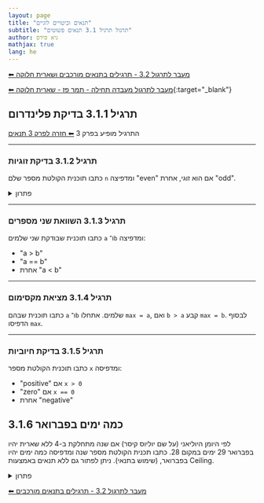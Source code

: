 ```yaml
---
layout: page
title: "תנאים וביטויים לוגיים"
subtitle: "תרגול תרגיל 3.1 תנאים פשוטים"
author: גיא סידס
mathjax: true
lang: he
---
```

[⬅ מעבר לתרגול 3.2 - תרגילים בתנאים מורכבים ושארית חלוקה](/cs/Chapter3Ex3.2)

[⬅ מעבר לתרגול מעבדה תחילה - תמר פז - שארית חלוקה](https://cse.net.technion.ac.il/files/2023/09/l3-cs-cond-cs.pdf){:target="_blank"}

## תרגיל 3.1.1 בדיקת פלינדרום
התרגיל מופיע בפרק 3
[⬅ חזרה לפרק 3 תנאים](/cs/Chapter3)


---

### תרגיל 3.1.2 בדיקת זוגיות

כתבו תוכנית הקולטת מספר שלם `n` ומדפיצה "even" אם הוא זוגי, אחרת "odd".

<details markdown="1"><summary>פתרון</summary>

{% highlight csharp linenos %}int n = 8;
if (n % 2 == 0)
{
    Console.WriteLine("even");
}
else
{
    Console.WriteLine("odd");
}
{% endhighlight %}

</details>

---

### תרגיל 3.1.3 השוואת שני מספרים

כתבו תוכנית שבודקת שני שלמים `a` ו־`b` ומדפיצה:

* "a > b"
* "a == b"
* אחרת "a < b"

---

### תרגיל 3.1.4 מציאת מקסימום

כתבו תוכנית שבהם `a` ו־`b` שלמים. אתחלו `max = a`, ואם `b > a` קבע `max = b`. לבסוף הדפיסו `max`.

---

### תרגיל 3.1.5 בדיקת חיוביות

כתבו תוכנית הקולטת מספר `x` ומדפיסה:

* "positive" אם `x > 0`
* "zero" אם `x == 0`
* אחרת "negative"


## 3.1.6 כמה ימים בפברואר

לפי היומן היוליאני (על שם יוליוס קיסר) אם שנה מתחלקת ב-4 ללא שארית יהיו בפברואר 29 ימים במקום 28. 
כתבו תכנית הקולטת מספר שנה ומדפיסה כמה ימים יהיו בפברואר, (שימוש בתנאי). ניתן לפתור גם ללא תנאים באמצעות Ceiling. 

<details markdown="1"><summary>פתרון</summary>

```csharp
Console.Write("Enter a number: ");
int year = int.Parse(Console.ReadLine());
if (year % 4 == 0)
    Console.WriteLine("29 days");
else
    Console.WriteLine("28 days");
```

</details>



[⬅ מעבר לתרגול 3.2 - תרגילים בתנאים מורכבים](/cs/Chapter3Ex3.2)